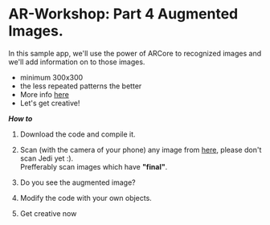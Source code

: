 # AR-Workshop:  Part 4 Augmented Images.
In this sample app, we'll use the power of ARCore to recognized images and we'll add information on to those images.<br/> 
- minimum 300x300
- the less repeated patterns the better
- More info [here](https://developers.google.com/ar/develop/unity/augmented-images/)
- Let's get creative!

***How to***
1. Download the code and compile it.  

2. Scan (with the camera of your phone) any image from [here](https://github.com/edward-sentongo/AR-Workshop-Augmented-Images/tree/master/ImagesToPrintOrScan), please don't scan Jedi yet :).  
Prefferably scan images which have <strong>"final"</strong>.   

3. Do you see the augmented image?  

4. Modify the code with your own objects.

5. Get creative now



